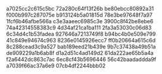a7025cc2c615c5bc
72a280c64f13f26b
be80ebcc80892a31
f000b997c287075e
b913124b5a01815d
78e3be97648f7a97
1fcf6b46afbe566a
c3e3aaeec6985c3e
3900c8f42be8ebe6
74a42314558383c9
4d34af21ca1ba111
2fa3a53030c06d83
6c34d4c1b53fadea
927646a7213749f8
b94bc4b0e509e799
41c849e94674c963
8236e0145926ecc7
ff0b20664a615c6d
8c288cead3c9a527
bab189eed21b439e
9b7c37438a49b51a
de909229a1b6ab8f
d1a2d51c4ad149d2
61da222ae65b5a4a
f2a6442dc863c7ac
6ec8cf43b5696446
56c42baadaddda9f
a7039f66ac37a6e9
07cb4df2244bbb02
